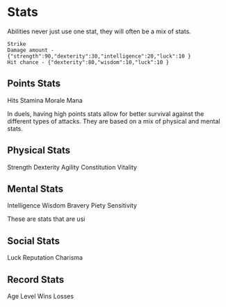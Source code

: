 # Stats

Abilities never just use one stat, they will often be a mix of stats. 

```
Strike
Damage amount - {"strength":90,"dexterity":30,"intelligence":20,"luck":10 }
Hit chance - {"dexterity":80,"wisdom":10,"luck":10 }
```

## Points Stats
Hits
Stamina
Morale
Mana

In duels, having high points stats allow for better survival against the different types of attacks. They are based on a mix of physical and mental stats.


## Physical Stats
Strength
Dexterity 
Agility
Constitution
Vitality


## Mental Stats
Intelligence
Wisdom
Bravery
Piety
Sensitivity

These are stats that are usi

## Social Stats
Luck
Reputation
Charisma



## Record Stats
Age
Level
Wins
Losses
